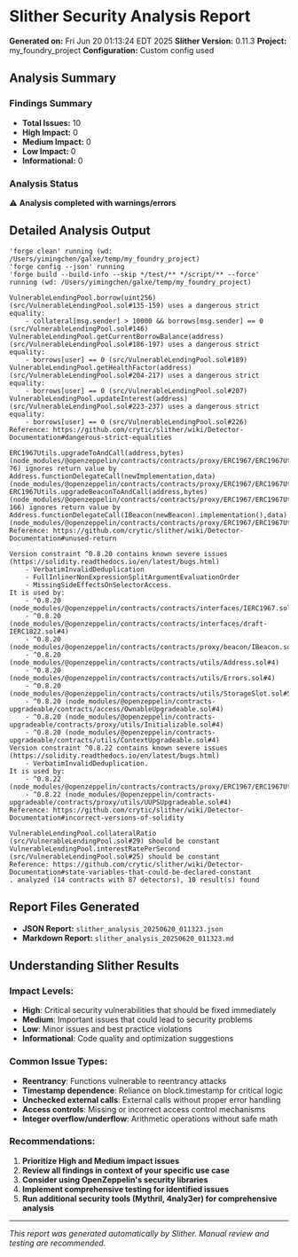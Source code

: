 # Slither Security Analysis Report

**Generated on:** Fri Jun 20 01:13:24 EDT 2025
**Slither Version:** 0.11.3
**Project:** my_foundry_project
**Configuration:** Custom config used

## Analysis Summary

### Findings Summary
- **Total Issues:** 10
- **High Impact:** 0
- **Medium Impact:** 0  
- **Low Impact:** 0
- **Informational:** 0

### Analysis Status
⚠️ **Analysis completed with warnings/errors**

## Detailed Analysis Output

```
'forge clean' running (wd: /Users/yimingchen/galxe/temp/my_foundry_project)
'forge config --json' running
'forge build --build-info --skip */test/** */script/** --force' running (wd: /Users/yimingchen/galxe/temp/my_foundry_project)

VulnerableLendingPool.borrow(uint256) (src/VulnerableLendingPool.sol#135-159) uses a dangerous strict equality:
	- collateral[msg.sender] > 10000 && borrows[msg.sender] == 0 (src/VulnerableLendingPool.sol#146)
VulnerableLendingPool.getCurrentBorrowBalance(address) (src/VulnerableLendingPool.sol#186-197) uses a dangerous strict equality:
	- borrows[user] == 0 (src/VulnerableLendingPool.sol#189)
VulnerableLendingPool.getHealthFactor(address) (src/VulnerableLendingPool.sol#204-217) uses a dangerous strict equality:
	- borrows[user] == 0 (src/VulnerableLendingPool.sol#207)
VulnerableLendingPool.updateInterest(address) (src/VulnerableLendingPool.sol#223-237) uses a dangerous strict equality:
	- borrows[user] == 0 (src/VulnerableLendingPool.sol#226)
Reference: https://github.com/crytic/slither/wiki/Detector-Documentation#dangerous-strict-equalities

ERC1967Utils.upgradeToAndCall(address,bytes) (node_modules/@openzeppelin/contracts/contracts/proxy/ERC1967/ERC1967Utils.sol#67-76) ignores return value by Address.functionDelegateCall(newImplementation,data) (node_modules/@openzeppelin/contracts/contracts/proxy/ERC1967/ERC1967Utils.sol#72)
ERC1967Utils.upgradeBeaconToAndCall(address,bytes) (node_modules/@openzeppelin/contracts/contracts/proxy/ERC1967/ERC1967Utils.sol#157-166) ignores return value by Address.functionDelegateCall(IBeacon(newBeacon).implementation(),data) (node_modules/@openzeppelin/contracts/contracts/proxy/ERC1967/ERC1967Utils.sol#162)
Reference: https://github.com/crytic/slither/wiki/Detector-Documentation#unused-return

Version constraint ^0.8.20 contains known severe issues (https://solidity.readthedocs.io/en/latest/bugs.html)
	- VerbatimInvalidDeduplication
	- FullInlinerNonExpressionSplitArgumentEvaluationOrder
	- MissingSideEffectsOnSelectorAccess.
It is used by:
	- ^0.8.20 (node_modules/@openzeppelin/contracts/contracts/interfaces/IERC1967.sol#4)
	- ^0.8.20 (node_modules/@openzeppelin/contracts/contracts/interfaces/draft-IERC1822.sol#4)
	- ^0.8.20 (node_modules/@openzeppelin/contracts/contracts/proxy/beacon/IBeacon.sol#4)
	- ^0.8.20 (node_modules/@openzeppelin/contracts/contracts/utils/Address.sol#4)
	- ^0.8.20 (node_modules/@openzeppelin/contracts/contracts/utils/Errors.sol#4)
	- ^0.8.20 (node_modules/@openzeppelin/contracts/contracts/utils/StorageSlot.sol#5)
	- ^0.8.20 (node_modules/@openzeppelin/contracts-upgradeable/contracts/access/OwnableUpgradeable.sol#4)
	- ^0.8.20 (node_modules/@openzeppelin/contracts-upgradeable/contracts/proxy/utils/Initializable.sol#4)
	- ^0.8.20 (node_modules/@openzeppelin/contracts-upgradeable/contracts/utils/ContextUpgradeable.sol#4)
Version constraint ^0.8.22 contains known severe issues (https://solidity.readthedocs.io/en/latest/bugs.html)
	- VerbatimInvalidDeduplication.
It is used by:
	- ^0.8.22 (node_modules/@openzeppelin/contracts/contracts/proxy/ERC1967/ERC1967Utils.sol#4)
	- ^0.8.22 (node_modules/@openzeppelin/contracts-upgradeable/contracts/proxy/utils/UUPSUpgradeable.sol#4)
Reference: https://github.com/crytic/slither/wiki/Detector-Documentation#incorrect-versions-of-solidity

VulnerableLendingPool.collateralRatio (src/VulnerableLendingPool.sol#29) should be constant 
VulnerableLendingPool.interestRatePerSecond (src/VulnerableLendingPool.sol#25) should be constant 
Reference: https://github.com/crytic/slither/wiki/Detector-Documentation#state-variables-that-could-be-declared-constant
. analyzed (14 contracts with 87 detectors), 10 result(s) found
```

## Report Files Generated

- **JSON Report:** `slither_analysis_20250620_011323.json`
- **Markdown Report:** `slither_analysis_20250620_011323.md`

## Understanding Slither Results

### Impact Levels:
- **High**: Critical security vulnerabilities that should be fixed immediately
- **Medium**: Important issues that could lead to security problems
- **Low**: Minor issues and best practice violations
- **Informational**: Code quality and optimization suggestions

### Common Issue Types:
- **Reentrancy**: Functions vulnerable to reentrancy attacks
- **Timestamp dependence**: Reliance on block.timestamp for critical logic
- **Unchecked external calls**: External calls without proper error handling
- **Access controls**: Missing or incorrect access control mechanisms
- **Integer overflow/underflow**: Arithmetic operations without safe math

### Recommendations:
1. **Prioritize High and Medium impact issues**
2. **Review all findings in context of your specific use case**
3. **Consider using OpenZeppelin's security libraries**
4. **Implement comprehensive testing for identified issues**
5. **Run additional security tools (Mythril, 4naly3er) for comprehensive analysis**

---

*This report was generated automatically by Slither. Manual review and testing are recommended.*
